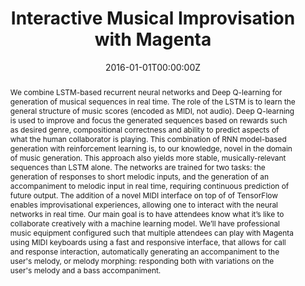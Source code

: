 ---
title: "Interactive Musical Improvisation with Magenta"
authors:
- A. Roberts
- J. Engel
- C. Hawthorne
- I. Simon
- E. Waite
- S. Oore
- admin
- C. Resnick
- D. Eck
date: "2016-01-01T00:00:00Z"
doi: ""

author_notes:
- ""
- ""
- ""
- ""
- ""
- ""
- ""
- ""
- ""

# Schedule page publish date (NOT publication's date).
publishDate: "2016-01-01T00:00:00Z"

# Publication type.
# Legend: 0 = Uncategorized; 1 = Conference paper; 2 = Journal article;
# 3 = Preprint / Working Paper; 4 = Report; 5 = Book; 6 = Book section;
# 7 = Thesis; 8 = Patent
publication_types: ["1"]

# Publication name and optional abbreviated publication name.
publication: In *Neural Information Processing Systems (NeurIPS)* **Best Demo**
publication_short: In *Neural Information Processing Systems (NeurIPS)* **Best Demo**

abstract: "We combine LSTM-based recurrent neural networks and Deep Q-learning for generation of musical sequences in real time. The role of the LSTM is to learn the general structure of music scores (encoded as MIDI, not audio). Deep Q-learning is used to improve and focus the generated sequences based on rewards such as desired genre, compositional correctness and ability to predict aspects of what the human collaborator is playing. This combination of RNN model-based generation with reinforcement learning is, to our knowledge, novel in the domain of music generation. This approach also yields more stable, musically-relevant sequences than LSTM alone. The networks are trained for two tasks: the generation of responses to short melodic inputs, and the generation of an accompaniment to melodic input in real time, requiring continuous prediction of future output. The addition of a novel MIDI interface on top of of TensorFlow enables improvisational experiences, allowing one to interact with the neural networks in real time. Our main goal is to have attendees know what it’s like to collaborate creatively with a machine learning model. We’ll have professional music equipment configured such that multiple attendees can play with Magenta using MIDI keyboards using a fast and responsive interface, that allows for call and response interaction, automatically generating an accompaniment to the user's melody, or melody morphing: responding both with variations on the user's melody and a bass accompaniment."

# Summary. An optional shortened abstract.
summary: "This demo deployed RL Tuner and other Magenta music generation models into an interactive interface in which users can collaborate creatively with a machine learning model. The interface supports call and response interaction, automatically generating an accompaniment to the user's melody, or melody morphing: responding both with variations on the user's melody and a bass accompaniment."

tags:
- Music Generation
- Demo
- Deep Learning
- Generative Models
- Sequence Modeling
featured: false

links:
- name: NeurIPS Demo
  url: https://nips.cc/Conferences/2016/Schedule?showEvent=6307
- name: Magenta
  url: https://magenta.tensorflow.org/
- name: Blog post
  url: https://magenta.tensorflow.org/2016/12/16/nips-demo
url_pdf: ''
url_code: https://github.com/magenta/magenta
url_dataset: ''
url_poster: ''
url_project: ''
url_slides: ''
url_source: ''
url_video: https://www.youtube.com/watch?v=QlVoR1jQrPk&t=1s

# Featured image
# To use, add an image named `featured.jpg/png` to your page's folder. 
image:
  caption: ''
  focal_point: Center
  preview_only: false

# Associated Projects (optional).
#   Associate this publication with one or more of your projects.
#   Simply enter your project's folder or file name without extension.
#   E.g. `internal-project` references `content/project/internal-project/index.md`.
#   Otherwise, set `projects: []`.
projects: []

# Slides (optional).
#   Associate this publication with Markdown slides.
#   Simply enter your slide deck's filename without extension.
#   E.g. `slides: "example"` references `content/slides/example/index.md`.
#   Otherwise, set `slides: ""`.
slides: ""
---